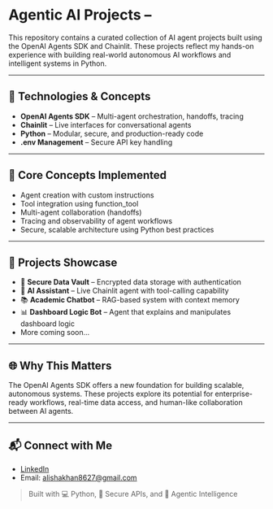# Agentic AI Projects – 

This repository contains a curated collection of AI agent projects built using the OpenAI Agents SDK and Chainlit. These projects reflect my hands-on experience with building real-world autonomous AI workflows and intelligent systems in Python.

---

## 🚀 Technologies & Concepts

- **OpenAI Agents SDK** – Multi-agent orchestration, handoffs, tracing
- **Chainlit** – Live interfaces for conversational agents
- **Python** – Modular, secure, and production-ready code
- **.env Management** – Secure API key handling

---

## 🧠 Core Concepts Implemented

- Agent creation with custom instructions
- Tool integration using function_tool
- Multi-agent collaboration (handoffs)
- Tracing and observability of agent workflows
- Secure, scalable architecture using Python best practices

---

## 📁 Projects Showcase

- 🔐 **Secure Data Vault** – Encrypted data storage with authentication
- 🧠 **AI Assistant** – Live Chainlit agent with tool-calling capability
- 📚 **Academic Chatbot** – RAG-based system with context memory
- 📊 **Dashboard Logic Bot** – Agent that explains and manipulates dashboard logic
- More coming soon...

---

## 🌐 Why This Matters

The OpenAI Agents SDK offers a new foundation for building scalable, autonomous systems. These projects explore its potential for enterprise-ready workflows, real-time data access, and human-like collaboration between AI agents.

---

## 📬 Connect with Me

- [LinkedIn](https://www.linkedin.com/in/alisha-khan)
- Email: alishakhan8627@gmail.com

> Built with 💻 Python, 🔐 Secure APIs, and 🧠 Agentic Intelligence
